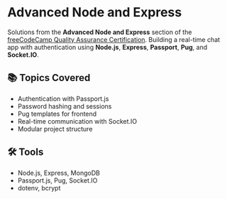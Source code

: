 # Advanced Node and Express

Solutions from the **Advanced Node and Express** section of the [freeCodeCamp Quality Assurance Certification](https://www.freecodecamp.org/learn/quality-assurance/).
Building a real-time chat app with authentication using **Node.js**, **Express**, **Passport**, **Pug**, and **Socket.IO**.

## 📚 Topics Covered

- Authentication with Passport.js
- Password hashing and sessions
- Pug templates for frontend
- Real-time communication with Socket.IO
- Modular project structure

## 🛠️ Tools

- Node.js, Express, MongoDB
- Passport.js, Pug, Socket.IO
- dotenv, bcrypt

